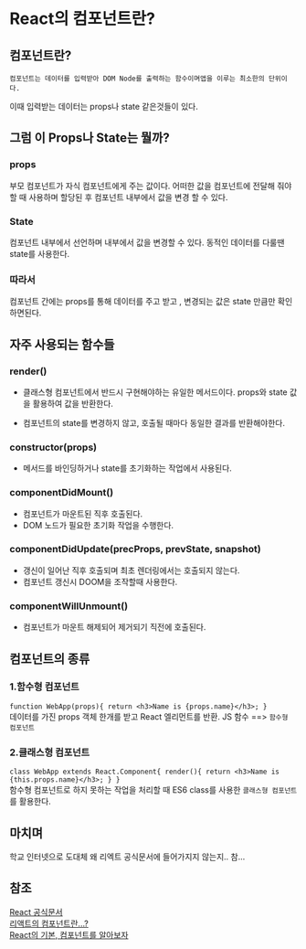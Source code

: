 # React의 컴포넌트란?

## 컴포넌트란?
`컴포넌트는 데이터를 입력받아 DOM Node를 출력하는 함수이며앱을 이루는 최소한의 단위이다. `

이때 입력받는 데이터는 props나 state 같은것들이 있다.

## 그럼 이 Props나 State는 뭘까?

### props
부모 컴포넌트가 자식 컴포넌트에게 주는 값이다. 어떠한 값을 컴포넌트에 전달해 줘야 할 때 사용하며 할당된 후 컴포넌트 내부에서 값을 변경 할 수 있다.

### State
컴포넌트 내부에서 선언하며 내부에서 값을 변경할 수 있다. 동적인 데이터를 다룰땐 state를 사용한다. 

### 따라서
컴포넌트 간에는 props를 통해 데이터를 주고 받고 , 변경되는 값은 state 만큼만 확인하면된다.

## 자주 사용되는 함수들

### render()
- 클래스형 컴포넌트에서 반드시 구현해야하는 유일한 메서드이다. props와 state 값을 활용하여 값을 반환한다.

- 컴포넌트의 state를 변경하지 않고, 호출될 때마다 동일한 결과를 반환해야한다.

### constructor(props)
- 메서드를 바인딩하거나 state를 초기화하는 작업에서 사용된다.
### componentDidMount()
- 컴포넌트가 마운트된 직후 호출된다.
- DOM 노드가 필요한 초기화 작업을 수행한다.
### componentDidUpdate(precProps, prevState, snapshot)
- 갱신이 일어난 직후 호출되며 최초 렌더링에서는 호출되지 않는다.
- 컴포넌트 갱신시 DOOM을 조작할때 사용한다.
### componentWillUnmount()  
- 컴포넌트가 마운트 해제되어 제거되기 직전에 호출된다. 

## 컴포넌트의 종류
### 1.함수형 컴포넌트
`function WebApp(props){
    return <h3>Name is {props.name}</h3>;
}
`<br>
데이터를 가진 props 객체 한개를 받고 React 엘리먼트를 반환.
JS 함수 ==> `함수형 컴포넌트`

### 2.클래스형 컴포넌트
`class WebApp extends React.Component{
    render(){
        return <h3>Name is {this.props.name}</h3>;
    }
}` <br>
함수형 컴포넌트로 하지 못하는 작업을 처리할 때 ES6 class를 사용한 `클래스형 컴포넌트`를 활용한다.

## 마치며
학교 인터넷으로 도대체 왜 리엑트 공식문서에 들어가지지 않는지.. 참...

## 참조
<a href = "https://reactjs-kr.firebaseapp.com/docs/state-and-lifecycle.html">React 공식문서</a><br>
<a href = "https://velog.io/@jgam/%EB%A6%AC%EC%95%A1%ED%8A%B8%EC%9D%98-%EC%BB%B4%ED%8F%AC%EB%84%8C%ED%8A%B8%EB%9E%80">리액트의 컴포넌트란...?</a><br>
<a href = "https://medium.com/little-big-programming/react%EC%9D%98-%EA%B8%B0%EB%B3%B8-%EC%BB%B4%ED%8F%AC%EB%84%8C%ED%8A%B8%EB%A5%BC-%EC%95%8C%EC%95%84%EB%B3%B4%EC%9E%90-92c923011818">React의 기본, 컴포넌트를 알아보자</a><br>
